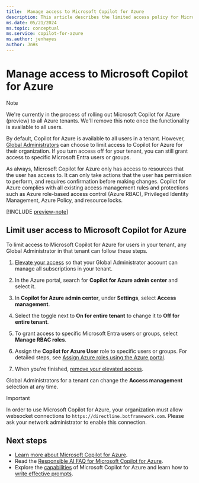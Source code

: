 ```yaml
---
title:  Manage access to Microsoft Copilot for Azure
description: This article describes the limited access policy for Microsoft Copilot for Azure.
ms.date: 05/21/2024
ms.topic: conceptual
ms.service: copilot-for-azure
ms.author: jenhayes
author: JnHs
---
```


# Manage access to Microsoft Copilot for Azure

> [!NOTE]
> We're currently in the process of rolling out Microsoft Copilot for Azure (preview) to all Azure tenants. We'll remove this note once the functionality is available to all users.

By default, Copilot for Azure is available to all users in a tenant. However, [Global Administrators](/entra/identity/role-based-access-control/permissions-reference#global-administrator) can choose to limit access to Copilot for Azure for their organization. If you turn access off for your tenant, you can still grant access to specific Microsoft Entra users or groups.

As always, Microsoft Copilot for Azure only has access to resources that the user has access to. It can only take actions that the user has permission to perform, and requires confirmation before making changes. Copilot for Azure complies with all existing access management rules and protections such as Azure role-based access control (Azure RBAC), Privileged Identity Management, Azure Policy, and resource locks.

[!INCLUDE [preview-note](includes/preview-note.md)]

## Limit user access to Microsoft Copilot for Azure

To limit access to Microsoft Copilot for Azure for users in your tenant, any Global Administrator in that tenant can follow these steps.

1. [Elevate your access](/azure/role-based-access-control/elevate-access-global-admin?tabs=azure-portal#step-1-elevate-access-for-a-global-administrator) so that your Global Administrator account can manage all subscriptions in your tenant.

1. In the Azure portal, search for **Copilot for Azure admin center** and select it.

1. In **Copilot for Azure admin center**, under **Settings**, select **Access management**.

1. Select the toggle next to **On for entire tenant** to change it to **Off for entire tenant**.

1. To grant access to specific Microsoft Entra users or groups, select **Manage RBAC roles**.

1. Assign the **Copilot for Azure User** role to specific users or groups. For detailed steps, see [Assign Azure roles using the Azure portal](/azure/role-based-access-control/role-assignments-portal).

1. When you're finished, [remove your elevated access](/azure/role-based-access-control/elevate-access-global-admin?tabs=azure-portal#step-2-remove-elevated-access).

Global Administrators for a tenant can change the **Access management** selection at any time.

> [!IMPORTANT]
> In order to use Microsoft Copilot for Azure, your organization must allow websocket connections to `https://directline.botframework.com`. Please ask your network administrator to enable this connection.

## Next steps

- [Learn more about Microsoft Copilot for Azure](overview.md).
- Read the [Responsible AI FAQ for Microsoft Copilot for Azure](responsible-ai-faq.md).
- Explore the [capabilities](capabilities.md) of Microsoft Copilot for Azure and learn how to [write effective prompts](write-effective-prompts.md).
